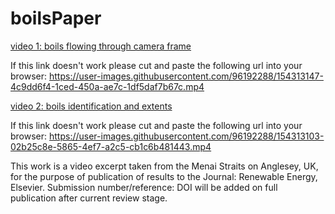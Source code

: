 # boilsPaper

[video 1: boils flowing through camera frame](https://user-images.githubusercontent.com/96192288/154313147-4c9dd6f4-1ced-450a-ae7c-1df5daf7b67c.mp4/) 

If this link doesn't work please cut and paste the following url into your browser: https://user-images.githubusercontent.com/96192288/154313147-4c9dd6f4-1ced-450a-ae7c-1df5daf7b67c.mp4

[video 2: boils identification and extents](https://user-images.githubusercontent.com/96192288/154313103-02b25c8e-5865-4ef7-a2c5-cb1c6b481443.mp4/)

If this link doesn't work please cut and paste the following url into your browser: https://user-images.githubusercontent.com/96192288/154313103-02b25c8e-5865-4ef7-a2c5-cb1c6b481443.mp4

This work is a video excerpt taken from the Menai Straits on Anglesey, UK, for the purpose of publication of results to the Journal: Renewable Energy, Elsevier. Submission number/reference: DOI will be added on full publication after current review stage. 
